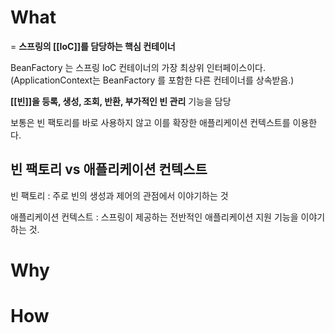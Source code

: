 # What

= **스프링의 [[IoC]]를 담당하는 핵심 컨테이너**

BeanFactory 는 스프링 IoC 컨테이너의 가장 최상위 인터페이스이다. (ApplicationContext는 BeanFactory 를 포함한 다른 컨테이너를 상속받음.)

**[[빈]]을 등록, 생성, 조회, 반환, 부가적인 빈 관리** 기능을 담당


보통은 빈 팩토리를 바로 사용하지 않고 이를 확장한 애플리케이션 컨텍스트를 이용한다. 


## 빈 팩토리 vs 애플리케이션 컨텍스트

빈 팩토리 : 주로 빈의 생성과 제어의 관점에서 이야기하는 것

애플리케이션 컨텍스트 : 스프링이 제공하는 전반적인 애플리케이션 지원 기능을 이야기하는 것.

# Why

# How